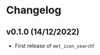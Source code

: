# Changelog

<!--next-version-placeholder-->

## v0.1.0 (14/12/2022)

- First release of `met_icon_search`!